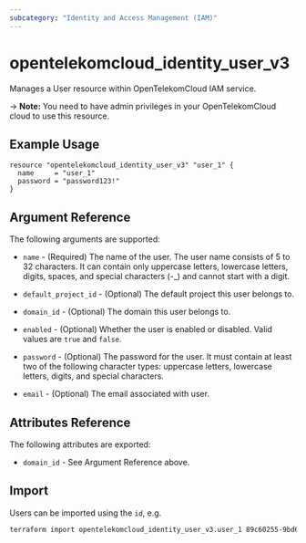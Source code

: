 ```yaml
---
subcategory: "Identity and Access Management (IAM)"
---
```


# opentelekomcloud_identity_user_v3

Manages a User resource within OpenTelekomCloud IAM service.

-> **Note:** You need to have admin privileges in your OpenTelekomCloud cloud to use
this resource.

## Example Usage

```hcl
resource "opentelekomcloud_identity_user_v3" "user_1" {
  name     = "user_1"
  password = "password123!"
}
```

## Argument Reference

The following arguments are supported:

* `name` - (Required) The name of the user. The user name consists of 5 to 32
  characters. It can contain only uppercase letters, lowercase letters,
  digits, spaces, and special characters (-_) and cannot start with a digit.

* `default_project_id` - (Optional) The default project this user belongs to.

* `domain_id` - (Optional) The domain this user belongs to.

* `enabled` - (Optional) Whether the user is enabled or disabled. Valid
  values are `true` and `false`.

* `password` - (Optional) The password for the user. It must contain at least
  two of the following character types: uppercase letters, lowercase letters,
  digits, and special characters.

* `email` - (Optional) The email associated with user.

## Attributes Reference

The following attributes are exported:

* `domain_id` - See Argument Reference above.

## Import

Users can be imported using the `id`, e.g.

```sh
terraform import opentelekomcloud_identity_user_v3.user_1 89c60255-9bd6-460c-822a-e2b959ede9d2
```
